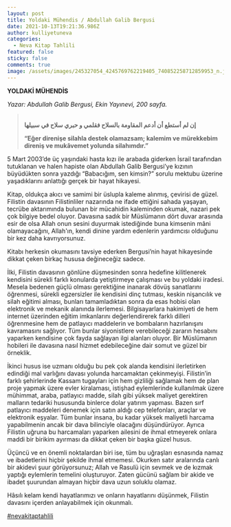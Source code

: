 ```yaml
---
layout: post
title: Yoldaki Mühendis / Abdullah Galib Bergusi
date: 2021-10-13T19:21:36.986Z
author: kulliyetuneva
categories:
  - Neva Kitap Tahlili
featured: false
sticky: false
comments: true
image: /assets/images/245327054_4245769762219405_740852258712859953_n.jpg
---
```

<!--StartFragment-->

**YOLDAKİ MÜHENDİS**

*Yazar: Abdullah Galib Bergusi, Ekin Yayınevi, 200 sayfa.*

> \
> **إن لم أستطع أن أدعم المقاومة بالسلاح فقلمي و حبري سلاح في سبيلها**
>
> **“Eğer direnişe silahla destek olamazsam; kalemim ve mürekkebim direniş ve mukâvemet yolunda silahımdır.”**

5 Mart 2003’de üç yaşındaki hasta kızı ile arabada giderken İsrail tarafından tutuklanan ve halen hapiste olan Abdullah Galib Bergusi’ye kızının büyüdükten sonra yazdığı “Babacığım, sen kimsin?” sorulu mektubu üzerine yaşadıklarını anlattığı gerçek bir hayat hikayesi.

Kitap, oldukça akıcı ve samimi bir üslupla kaleme alınmış, çevirisi de güzel. Filistin davasının Filistinliler nazarında ne ifade ettiğini sahada yaşayan, tecrübe aktarımında bulunan bir mücahidin kaleminden okumak, nazari pek çok bilgiye bedel oluyor. Davasına sadık bir Müslümanın dört duvar arasında esir de olsa Allah onun sesini duyurmak istediğinde buna kimsenin mâni olamayacağını, Allah'ın, kendi dinine yardım edenlerin yardımcısı olduğunu bir kez daha kavrıyorsunuz. 

Kitabı herkesin okumasını tavsiye ederken Bergusi’nin hayat hikayesinde dikkat çeken birkaç hususa değineceğiz sadece. 

İlki, Filistin davasının gönlüne düşmesinden sonra hedefine kilitlenerek kendisini sürekli farklı konularda yetiştirmeye çalışması ve bu yoldaki iradesi. Mesela bedenen güçlü olması gerektiğine inanarak dövüş sanatlarını öğrenmesi, sürekli egzersizler ile kendisini dinç tutması, keskin nişancılık ve silah eğitimi alması, bunları tamamladıktan sonra da esas hobisi olan elektronik ve mekanik alanında ilerlemesi. Bilgisayarlara hakimiyeti de hem internet üzerinden eğitim imkanlarını değerlendirerek farklı dilleri öğrenmesine hem de patlayıcı maddelerin ve bombaların hazırlanışını kavramasını sağlıyor. Tüm bunlar siyonistlere verebileceği zararın hesabını yaparken kendisine çok fayda sağlayan ilgi alanları oluyor. Bir Müslümanın hobileri ile davasına nasıl hizmet edebileceğine dair somut ve güzel bir örneklik.

İkinci husus ise uzmanı olduğu bu pek çok alanda kendisini ilerletirken edindiği mal varlığını davası yolunda harcamaktan çekinmeyişi. Filistin’in farklı şehirlerinde Kassam tugayları için hem gizliliği sağlamak hem de plan proje yapmak üzere evler kiralaması, istişhad eylemlerinde kullanılmak üzere mühimmat, araba, patlayıcı madde, silah gibi yüksek maliyet gerektiren malların tedariki hususunda binlerce dolar yatırım yapması. Bazen sırf patlayıcı maddeleri denemek için satın aldığı cep telefonları, araçlar ve elektronik eşyalar. Tüm bunlar insana, bu kadar yüksek maliyetli harcama yapabilmenin ancak bir dava bilinciyle olacağını düşündürüyor. Ayrıca Filistin uğruna bu harcamaları yaparken ailesini de ihmal etmeyerek onlara maddi bir birikim ayırması da dikkat çeken bir başka güzel husus.

Üçüncü ve en önemli noktalardan biri ise, tüm bu uğraşları esnasında namaz ve ibadetlerini hiçbir şekilde ihmal etmemesi. Okurken satır aralarında canlı bir akidevi şuur görüyorsunuz; Allah ve Rasulü için sevmek ve de kızmak yaptığı eylemlerin temelini oluşturuyor. Zaten gücünü sağlam bir akide ve ibadet şuurundan almayan hiçbir dava uzun soluklu olamaz. 

Hâsılı kelam kendi hayatlarımızı ve onların hayatlarını düşünmek, Filistin davasını içerden anlayabilmek için okunmalı.

[\#nevakitaptahlili](https://www.facebook.com/hashtag/nevakitaptahlili?__eep__=6&__cft__[0]=AZU1ayxG_NVRaSYo_w5WpZjvxSwv6T5XEVqaYPVao_i4QcRYGyXPIqluWDS7usP_ivPxx4VSUFJe0ktwjVbwRge9A2QWYDWxY-Jo6FiPjUs6DD1EcAjSv9YRGxPb3REV3uM&__tn__=*NK-R)

<!--EndFragment-->